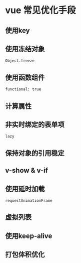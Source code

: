 # vue 常见优化手段

## 使用key

## 使用冻结对象
`Object.freeze`

## 使用函数组件
`functional: true`

## 计算属性

## 非实时绑定的表单项
`lazy`

## 保持对象的引用稳定

## v-show & v-if

## 使用延时加载
`requestAnimationFrame`

## 虚拟列表

## 使用keep-alive

## 打包体积优化
